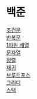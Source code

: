 # 백준

[조건문](https://www.acmicpc.net/step/4)<br>
[반복문](https://www.acmicpc.net/step/3)<br>
[1차원 배열](https://www.acmicpc.net/step/6)<br>
[문자열](https://www.acmicpc.net/step/7)<br>
[정렬](https://www.acmicpc.net/step/9)<br>
[재귀](https://www.acmicpc.net/step/19)<br>
[브루트포스](https://www.acmicpc.net/step/22)<br>
[그리디](https://www.acmicpc.net/step/33)<br>
[스택](https://www.acmicpc.net/step/11)